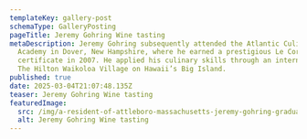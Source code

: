 ```yaml
---
templateKey: gallery-post
schemaType: GalleryPosting
pageTitle: Jeremy Gohring Wine tasting
metaDescription: Jeremy Gohring subsequently attended the Atlantic Culinary
  Academy in Dover, New Hampshire, where he earned a prestigious Le Cordon Bleu
  certificate in 2007. He applied his culinary skills through an internship at
  The Hilton Waikoloa Village on Hawaii’s Big Island.
published: true
date: 2025-03-04T21:07:48.135Z
teaser: Jeremy Gohring Wine tasting
featuredImage:
  src: /img/a-resident-of-attleboro-massachusetts-jeremy-gohring-graduated-from-attleboro-high-schoo.jpeg
  alt: Jeremy Gohring Wine tasting
---
```

